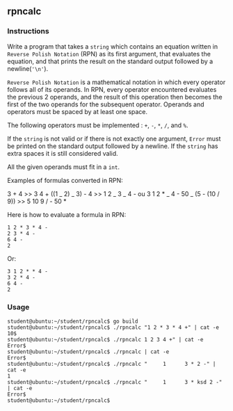 ## rpncalc

### Instructions

Write a program that takes a `string` which contains an equation written in
`Reverse Polish Notation` (RPN) as its first argument, that evaluates the equation, and that
prints the result on the standard output followed by a newline(`'\n'`).

`Reverse Polish Notation` is a mathematical notation in which every operator
follows all of its operands. In RPN, every operator encountered evaluates the
previous 2 operands, and the result of this operation then becomes the first of
the two operands for the subsequent operator. Operands and operators must be
spaced by at least one space.

The following operators must be implemented : `+`, `-`, `*`, `/`, and `%`.

If the `string` is not valid or if there is not exactly one argument, `Error` must be printed
on the standard output followed by a newline.
If the `string` has extra spaces it is still considered valid.

All the given operands must fit in a `int`.

Examples of formulas converted in RPN:

3 + 4 >> 3 4 +
((1 _ 2) _ 3) - 4 >> 1 2 _ 3 _ 4 - ou 3 1 2 \* _ 4 -
50 _ (5 - (10 / 9)) >> 5 10 9 / - 50 \*

Here is how to evaluate a formula in RPN:

```
1 2 * 3 * 4 -
2 3 * 4 -
6 4 -
2
```

Or:

```
3 1 2 * * 4 -
3 2 * 4 -
6 4 -
2
```

### Usage

```console
student@ubuntu:~/student/rpncalc$ go build
student@ubuntu:~/student/rpncalc$ ./rpncalc "1 2 * 3 * 4 +" | cat -e
10$
student@ubuntu:~/student/rpncalc$ ./rpncalc 1 2 3 4 +" | cat -e
Error$
student@ubuntu:~/student/rpncalc$ ./rpncalc | cat -e
Error$
student@ubuntu:~/student/rpncalc$ ./rpncalc "     1      3 * 2 -" | cat -e
1
student@ubuntu:~/student/rpncalc$ ./rpncalc "     1      3 * ksd 2 -" | cat -e
Error$
student@ubuntu:~/student/rpncalc$
```
